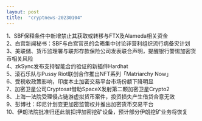 ```yaml
---
layout: post
title:  "cryptnews-20230104"
---
```

1、SBF保释条件中新增禁止其获取或转移与FTX及Alameda相关资金  
2、白宫新闻秘书：SBF与白宫官员的会晤集中讨论非营利组织流行病备灾计划  
3、美联储、货币监理署与联邦存款保险公司发表联合声明，提醒银行警惕加密货币相关风险  
4、zkSync发布支持智能合约验证的新插件Hardhat  
5、滚石乐队与Pussy Riot联创合作推出NFT系列「Matriarchy Now」  
6、受税收政策影响，印度本土加密交易平台市场份额下降明显  
7、加密卫星公司Cryptosat借助SpaceX发射第二颗加密卫星Crypto2  
8、上海一法院受理侵占链游虚拟货币案件，投资损失产生借贷合意无效  
9、彭博社：印尼计划变更加密监管权并推出加密货币交易平台  
10、伊朗法院批准归还此前扣押加密挖矿设备，预计部分伊朗挖矿业务将恢复  
